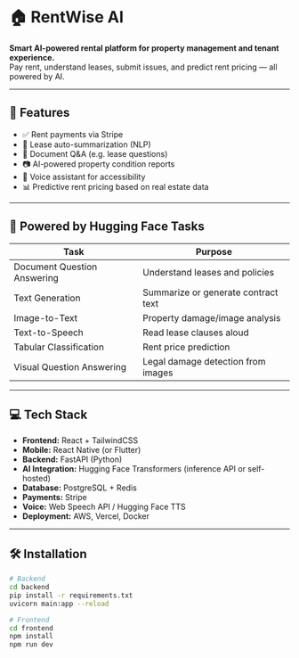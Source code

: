 # 🏠 RentWise AI

**Smart AI-powered rental platform for property management and tenant experience.**  
Pay rent, understand leases, submit issues, and predict rent pricing — all powered by AI.

---

## 🚀 Features

- ✅ Rent payments via Stripe
- 📝 Lease auto-summarization (NLP)
- 📄 Document Q&A (e.g. lease questions)
- 📷 AI-powered property condition reports
- 💬 Voice assistant for accessibility
- 📊 Predictive rent pricing based on real estate data

---

## 🤖 Powered by Hugging Face Tasks

| Task                         | Purpose                               |
|------------------------------|----------------------------------------|
| Document Question Answering  | Understand leases and policies         |
| Text Generation              | Summarize or generate contract text    |
| Image-to-Text                | Property damage/image analysis         |
| Text-to-Speech               | Read lease clauses aloud               |
| Tabular Classification       | Rent price prediction                  |
| Visual Question Answering    | Legal damage detection from images     |

---

## 💻 Tech Stack

- **Frontend:** React + TailwindCSS
- **Mobile:** React Native (or Flutter)
- **Backend:** FastAPI (Python)
- **AI Integration:** Hugging Face Transformers (inference API or self-hosted)
- **Database:** PostgreSQL + Redis
- **Payments:** Stripe
- **Voice:** Web Speech API / Hugging Face TTS
- **Deployment:** AWS, Vercel, Docker

---

## 🛠️ Installation

```bash
# Backend
cd backend
pip install -r requirements.txt
uvicorn main:app --reload

# Frontend
cd frontend
npm install
npm run dev
